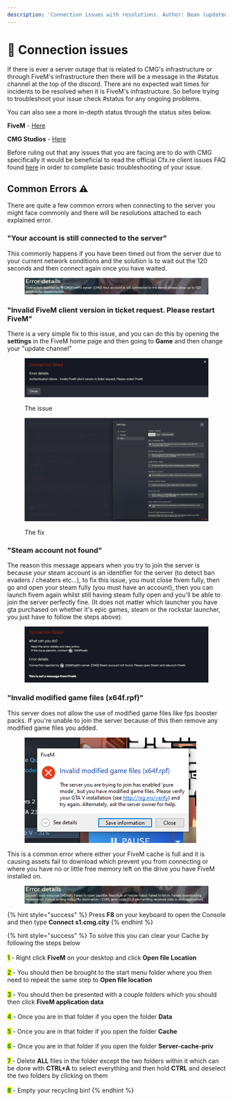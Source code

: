 ```yaml
---
description: 'Connection issues with resolutions. Author: Bean (updated / edited by myself)'
---
```


# 🔧 Connection issues

If there is ever a server outage that is related to CMG's infrastructure or through FiveM's infrastructure then there will be a message in the #status channel at the top of the discord. There are no expected wait times for incidents to be resolved when it is FiveM's infrastructure. So before trying to troubleshoot your issue check #status for any ongoing problems.

You can also see a more in-depth status through the status sites below.

**FiveM** - [Here](https://status.cfx.re/)

**CMG Studios** - [Here](https://status.cmgstudios.net/)

Before ruling out that any issues that you are facing are to do with CMG specifically it would be beneficial to read the official Cfx.re client issues FAQ found [here](https://docs.fivem.net/docs/support/client-issues/) in order to complete basic troubleshooting of your issue.

## Common Errors :warning:

There are quite a few common errors when connecting to the server you might face commonly and there will be resolutions attached to each explained error.

### "Your account is still connected to the server"

This commonly happens if you have been timed out from the server due to your current network conditions and the solution is to wait out the 120 seconds and then connect again once you have waited.

<figure><img src="../.gitbook/assets/image (3).png" alt=""><figcaption></figcaption></figure>

### "Invalid FiveM client version in ticket request. Please restart FiveM"

There is a very simple fix to this issue, and you can do this by opening the **settings** in the FiveM home page and then going to **Game** and then change your "update channel"

<figure><img src="../.gitbook/assets/connect 222222.png" alt=""><figcaption><p>The issue</p></figcaption></figure>

<figure><img src="../.gitbook/assets/Client tttt.png" alt=""><figcaption><p>The fix</p></figcaption></figure>

### "Steam account not found"&#x20;

The reason this message appears when you try to join the server is because your steam account is an identifier for the server (to detect ban evaders / cheaters etc...), to fix this issue, you must close fivem fully, then go and open your steam fully (you must have an account), then you can launch fivem again whilst still having steam fully open and you'll be able to join the server perfectly fine. (It does not matter which launcher you have gta purchased on whether it's epic games, steam or the rockstar launcher, you just have to follow the steps above).

<figure><img src="../.gitbook/assets/image420000.png" alt=""><figcaption></figcaption></figure>

### "Invalid modified game files (x64f.rpf)"

This server does not allow the use of modified game files like fps booster packs. If you're unable to join the server because of this then remove any modified game files you added.

<figure><img src="../.gitbook/assets/Modified game files bruu.png" alt=""><figcaption></figcaption></figure>

This is a common error where either your FiveM cache is full and it is causing assets fail to download which prevent you from connecting or where you have no or little free memory left on the drive you have FiveM installed on.

<figure><img src="../.gitbook/assets/useful 1.png" alt=""><figcaption></figcaption></figure>

{% hint style="success" %}
Press **F8** on your keyboard to open the Console and then type **Connect s1.cmg.city**
{% endhint %}

{% hint style="success" %}
To solve this you can clear your Cache by following the steps below \
\
<mark style="color:green;">**1**</mark> - Right click **FiveM** on your desktop and click **Open file Location**\
\
<mark style="color:green;">**2**</mark> - You should then be brought to the start menu folder where you then need to repeat the same step to **Open file location**\
\
<mark style="color:green;">**3**</mark> - You should then be presented with a couple folders which you should then click **FiveM application data**\
\
<mark style="color:green;">**4**</mark> - Once you are in that folder if you open the folder **Data**\
\
<mark style="color:green;">**5**</mark> - Once you are in that folder if you open the folder **Cache**\
\
<mark style="color:green;">**6**</mark> - Once you are in that folder if you open the folder **Server-cache-priv**\
\
<mark style="color:green;">**7**</mark> - Delete **ALL** files in the folder except the two folders within it which can be done with **CTRL+A** to select everything and then hold **CTRL** and deselect the two folders by clicking on them\
\
<mark style="color:green;">**8**</mark> - Empty your recycling bin!
{% endhint %}
